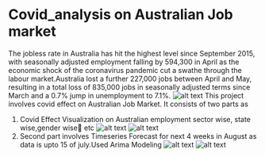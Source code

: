 # Covid_analysis on Australian Job market
The jobless rate in Australia has hit the highest level since September 2015, with seasonally adjusted employment falling by 594,300 in April as the economic shock of the coronavirus pandemic cut a swathe through the labour market.Australia lost a further 227,000 jobs between April and May, resulting in a total loss of 835,000 jobs in seasonally adjusted terms since March and a 0.7% jump in unemployment to 7.1%.
![alt text](https://github.com/singstuti/aus_covid/aus.png?raw=true)
This project involves covid effect on Australian Job Market. It consists of two parts as
1. Covid Effect Visualization on Australian employment sector wise, state wise,gender wise👨 etc
![alt text](https://github.com/singstuti/aus_covid/aus2.png?raw=true)
![alt text](https://github.com/singstuti/aus_covid/aus3.png?raw=true)
2. Second part involves Timeseries Forecast for next 4 weeks in August as data is upto 15 of july.Used Arima Modeling
![alt text](https://github.com/singstuti/aus_covid/forecast1.png?raw=true)
![alt text](https://github.com/singstuti/aus_covid/forecast2.png?raw=true)
